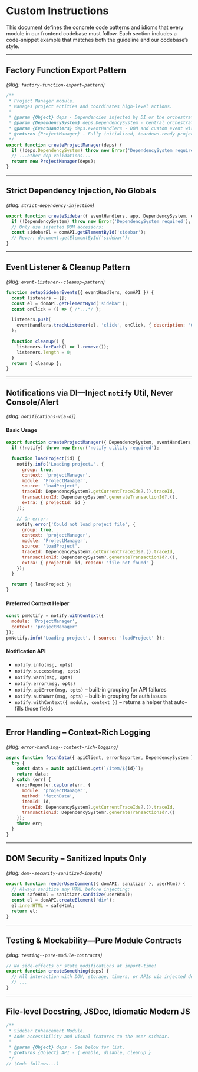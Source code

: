 # Custom Instructions

This document defines the concrete code patterns and idioms that every module in our frontend codebase must follow. Each section includes a code-snippet example that matches both the guideline and our codebase’s style.

---

## Factory Function Export Pattern
*(slug: `factory-function-export-pattern`)*

```javascript
/**
 * Project Manager module.
 * Manages project entities and coordinates high-level actions.
 *
 * @param {Object} deps - Dependencies injected by DI or the orchestrator.
 * @param {DependencySystem} deps.DependencySystem - Central orchestrator and service locator.
 * @param {EventHandlers} deps.eventHandlers - DOM and custom event wiring abstraction.
 * @returns {ProjectManager} - Fully initialized, teardown-ready project manager.
 */
export function createProjectManager(deps) {
  if (!deps.DependencySystem) throw new Error('DependencySystem required');
  // ...other dep validations...
  return new ProjectManager(deps);
}
````

---

## Strict Dependency Injection, No Globals

*(slug: `strict-dependency-injection`)*

```javascript
export function createSidebar({ eventHandlers, app, DependencySystem, domAPI }) {
  if (!DependencySystem) throw new Error('DependencySystem required');
  // Only use injected DOM accessors:
  const sidebarEl = domAPI.getElementById('sidebar');
  // Never: document.getElementById('sidebar');
}
```

---

## Event Listener & Cleanup Pattern

*(slug: `event-listener--cleanup-pattern`)*

```javascript
function setupSidebarEvents({ eventHandlers, domAPI }) {
  const listeners = [];
  const el = domAPI.getElementById('sidebar');
  const onClick = () => { /*...*/ };

  listeners.push(
    eventHandlers.trackListener(el, 'click', onClick, { description: 'Open sidebar' })
  );

  function cleanup() {
    listeners.forEach(l => l.remove());
    listeners.length = 0;
  }
  return { cleanup };
}
```

---

## Notifications via DI—Inject `notify` Util, Never Console/Alert

*(slug: `notifications-via-di`)*

#### **Basic Usage**

```javascript
export function createProjectManager({ DependencySystem, eventHandlers, notify }) {
  if (!notify) throw new Error('notify utility required');

  function loadProject(id) {
    notify.info('Loading project…', {
      group: true,
      context: 'projectManager',
      module: 'ProjectManager',
      source: 'loadProject',
      traceId: DependencySystem?.getCurrentTraceIds?.().traceId,
      transactionId: DependencySystem?.generateTransactionId?.(),
      extra: { projectId: id }
    });

    // On error:
    notify.error('Could not load project file', {
      group: true,
      context: 'projectManager',
      module: 'ProjectManager',
      source: 'loadProject',
      traceId: DependencySystem?.getCurrentTraceIds?.().traceId,
      transactionId: DependencySystem?.generateTransactionId?.(),
      extra: { projectId: id, reason: 'file not found' }
    });
  }

  return { loadProject };
}
```

#### **Preferred Context Helper**

```javascript
const pmNotify = notify.withContext({
  module: 'ProjectManager',
  context: 'projectManager'
});
pmNotify.info('Loading project', { source: 'loadProject' });
```

#### **Notification API**

* `notify.info(msg, opts)`
* `notify.success(msg, opts)`
* `notify.warn(msg, opts)`
* `notify.error(msg, opts)`
* `notify.apiError(msg, opts)` – built-in grouping for API failures
* `notify.authWarn(msg, opts)` – built-in grouping for auth issues
* `notify.withContext({ module, context })` – returns a helper that auto-fills those fields

---

## Error Handling – Context-Rich Logging

*(slug: `error-handling--context-rich-logging`)*

```javascript
async function fetchData({ apiClient, errorReporter, DependencySystem }, id) {
  try {
    const data = await apiClient.get(`/item/${id}`);
    return data;
  } catch (err) {
    errorReporter.capture(err, {
      module: 'projectManager',
      method: 'fetchData',
      itemId: id,
      traceId: DependencySystem?.getCurrentTraceIds?.().traceId,
      transactionId: DependencySystem?.generateTransactionId?.()
    });
    throw err;
  }
}
```

---

## DOM Security – Sanitized Inputs Only

*(slug: `dom--security-sanitized-inputs`)*

```javascript
export function renderUserComment({ domAPI, sanitizer }, userHtml) {
  // Always sanitize any HTML before injecting:
  const safeHtml = sanitizer.sanitize(userHtml);
  const el = domAPI.createElement('div');
  el.innerHTML = safeHtml;
  return el;
}
```

---

## Testing & Mockability—Pure Module Contracts

*(slug: `testing--pure-module-contracts`)*

```javascript
// No side-effects or state modifications at import-time!
export function createSomething(deps) {
  // All interaction with DOM, storage, timers, or APIs via injected deps only.
  // ...
}
```

---

## File-level Docstring, JSDoc, Idiomatic Modern JS

```javascript
/**
 * Sidebar Enhancement Module.
 * Adds accessibility and visual features to the user sidebar.
 *
 * @param {Object} deps - See below for list.
 * @returns {Object} API - { enable, disable, cleanup }
 */
// (Code follows...)
```
